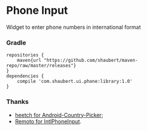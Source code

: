 # Phone Input
Widget to enter phone numbers in international format

### Gradle
    
    repositories {
        maven{url "https://github.com/shaubert/maven-repo/raw/master/releases"}
    }
    dependencies {
        compile 'com.shaubert.ui.phone:library:1.0'
    }

### Thanks
 * [heetch for Android-Country-Picker](https://github.com/heetch/Android-country-picker);
 * [Remoto for IntlPhoneInput](https://github.com/Rimoto/IntlPhoneInput).
